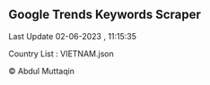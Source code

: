 

## Google Trends Keywords Scraper 
 
Last Update 02-06-2023 , 11:15:35

Country List :
VIETNAM.json



© Abdul Muttaqin 

